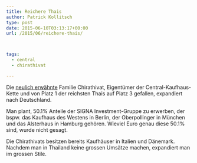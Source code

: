 ```yaml
---
title: Reichere Thais
author: Patrick Kollitsch
type: post
date: 2015-06-10T03:13:17+00:00
url: /2015/06/reichere-thais/



tags:
  - central
  - chirathivat

---
```

Die [neulich erwähnte][1] Familie Chirathivat, Eigentümer der Central-Kaufhaus-Kette und von Platz 1 der reichsten Thais auf Platz 3 gefallen, expandiert nach Deutschland.

Man plant, 50.1% Anteile der SIGNA Investment-Gruppe zu erwerben, der bspw. das Kaufhaus des Westens in Berlin, der Oberpollinger in München und das Alsterhaus in Hamburg gehören. Wieviel Euro genau diese 50.1% sind, wurde nicht gesagt.

Die Chirathivats besitzen bereits Kaufhäuser in Italien und Dänemark. Nachdem man in Thailand keine grossen Umsätze machen, expandiert man im grossen Stile.

 [1]: /weblog/2015/06/reiche-thais